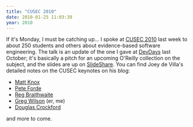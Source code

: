 ```yaml
---
title: "CUSEC 2010"
date: 2010-01-25 11:03:39
year: 2010
---
```

If it's Monday, I must be catching up… I spoke at <a href="http://2010.cusec.net/">CUSEC 2010</a> last week to about 250 students and others about evidence-based software engineering. The talk is an update of the one I gave at <a href="http://www.amiando.com/stackoverflowdevdays-toronto-can.html">DevDays</a> last October; it's basically a pitch for an upcoming O'Reilly collection on the subject, and the slides are up on <a href="http://www.slideshare.net/gvwilson/bits-of-evidence-2338367">SlideShare</a>. You can find Joey de Villa's detailed notes on the CUSEC keynotes on his blog:
<ul>
  <li><a href="http://www.globalnerdy.com/2010/01/24/cusec-2010-keynote-matt-knox-on-weakness/">Matt Knox</a></li>
  <li><a href="http://www.globalnerdy.com/2010/01/25/cusec-2010-keynote-pete-forde-nsfw/">Pete Forde</a></li>
  <li><a href="http://www.globalnerdy.com/2010/01/25/cusec-2010-keynote-reg-braithwaite-beautiful-failure/">Reg Braithwaite</a></li>
  <li><a href="http://blogs.msdn.com/cdndevs/archive/2010/01/26/cusec-2010-keynote-greg-wilson-bits-of-evidence.aspx">Greg Wilson</a> (er, me)</li>
  <li><a href="http://www.globalnerdy.com/2010/02/06/cusec-2010-keynote-douglas-crockford-the-software-crisis-2/">Douglas Crockford</a></li>
</ul>
and more to come.
